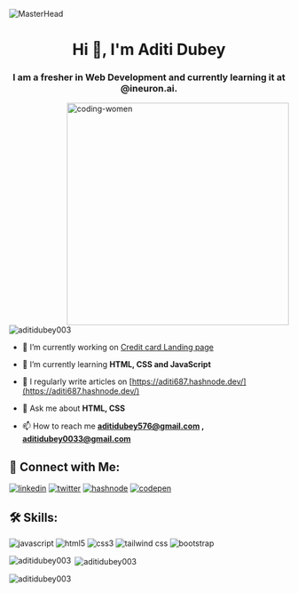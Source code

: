 ![MasterHead](https://camo.githubusercontent.com/48ec00ed4c84e771db4a1db90b56352923a8d644452a32b434d68e97006c9337/68747470733a2f2f63686b736b696c6c732e636f6d2f77702d636f6e74656e742f75706c6f6164732f323032302f30342f504e432d416e696d617465642d42616e6e6572732e676966)
<h1 align="center">Hi 👋, I'm Aditi Dubey</h1>
<h3 align="center">I am a fresher in Web Development and currently learning it at @ineuron.ai.</h3>
<img  align = "right" src="https://miro.medium.com/max/720/1*qdAW1TjCN57h1lbuuzvchg.gif" alt="coding-women" width="400">
<p align="left"> <img src="https://komarev.com/ghpvc/?username=aditidubey003&label=Profile%20views&color=0e75b6&style=flat" alt="aditidubey003" /> </p>

- 🔭 I’m currently working on [Credit card Landing page](https://github.com/aditidubey003/FSJS-Project-7)

- 🌱 I’m currently learning **HTML, CSS and JavaScript**

- 📝 I regularly write articles on [https://aditi687.hashnode.dev/](https://aditi687.hashnode.dev/)

- 💬 Ask me about **HTML, CSS**

- 📫 How to reach me **aditidubey576@gmail.com , aditidubey0033@gmail.com**


## 🔗 Connect with Me:

[![linkedin](https://img.shields.io/badge/linkedin-0A66C2?style=for-the-badge&logo=linkedin&logoColor=white)](https://www.linkedin.com/in/aditi-dubey-a91057217/)
[![twitter](https://img.shields.io/badge/twitter-1DA1F2?style=for-the-badge&logo=twitter&logoColor=white)](https://twitter.com/aditidubey576)
[![hashnode](https://img.shields.io/badge/Hashnode-2962FF.svg?style=for-the-badge&logo=Hashnode&logoColor=white)](https://aditi687.hashnode.dev/)
[![codepen](https://img.shields.io/badge/CodePen-000000.svg?style=for-the-badge&logo=CodePen&logoColor=white)](https://codepen.io/https://codepen.io/aditidubey003)

## 🛠 Skills:

![javascript](https://img.shields.io/badge/JavaScript-F7DF1E.svg?style=for-the-badge&logo=JavaScript&logoColor=black)
![html5](https://img.shields.io/badge/HTML5-E34F26.svg?style=for-the-badge&logo=HTML5&logoColor=white)
![css3](https://img.shields.io/badge/CSS3-1572B6.svg?style=for-the-badge&logo=CSS3&logoColor=white)
![tailwind css](https://img.shields.io/badge/Tailwind%20CSS-06B6D4.svg?style=for-the-badge&logo=Tailwind-CSS&logoColor=white)
![bootstrap](https://img.shields.io/badge/Bootstrap-7952B3.svg?style=for-the-badge&logo=Bootstrap&logoColor=white)


<p><img align="left" src="https://github-readme-stats.vercel.app/api/top-langs?username=aditidubey003&show_icons=true&locale=en&layout=compact" alt="aditidubey003" /></p>

<p>&nbsp;<img align="center" src="https://github-readme-stats.vercel.app/api?username=aditidubey003&show_icons=true&locale=en" alt="aditidubey003" /></p>

<p><img align="center" src="https://github-readme-streak-stats.herokuapp.com/?user=aditidubey003&" alt="aditidubey003" /></p>
